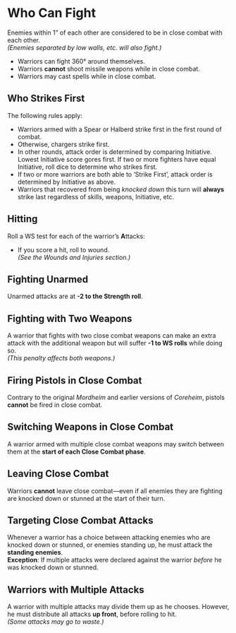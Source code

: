 # Who Can Fight
Enemies within 1” of each other are considered to be in close combat with each other.  
_(Enemies separated by low walls, etc. will also fight.)_
- Warriors can fight 360° around themselves.
- Warriors **cannot** shoot missile weapons while in close combat.
- Warriors may cast spells while in close combat.
## Who Strikes First
The following rules apply:
- Warriors armed with a Spear or Halberd strike first in the first round of combat.
- Otherwise, chargers strike first.
- In other rounds, attack order is determined by comparing Initiative. Lowest Initiative score gores first. If two or more fighters have equal Initiative, roll dice to determine who strikes first.
- If two or more warriors are both able to ‘Strike First’, attack order is determined by Initiative as above.
- Warriors that recovered from being _knocked down_ this turn will **always** strike last regardless of skills, weapons, Initiative, etc.
## Hitting
Roll a WS test for each of the warrior’s **A**ttacks:
- If you score a hit, roll to wound.  
  _(See the Wounds and Injuries section.)_
## Fighting Unarmed
Unarmed attacks are at **-2 to the Strength roll**.
## Fighting with Two Weapons
A warrior that fights with two close combat weapons can make an extra attack with the additional weapon but will suffer **-1 to WS rolls** while doing so.  
_(This penalty affects both weapons.)_
## Firing Pistols in Close Combat
Contrary to the original _Mordheim_ and earlier versions of _Coreheim_, pistols **cannot** be fired in close combat.
## Switching Weapons in Close Combat
A warrior armed with multiple close combat weapons may switch between them at the **start of each Close Combat phase**.
## Leaving Close Combat

Warriors **cannot** leave close combat—even if all enemies they are fighting are knocked down or stunned at the start of their turn.
## Targeting Close Combat Attacks
Whenever a warrior has a choice between attacking enemies who are knocked down or stunned, or enemies standing up, he must attack the **standing enemies**.  
**Exception**: If multiple attacks were declared against the warrior _before_ he was knocked down or stunned.
## Warriors with Multiple Attacks
A warrior with multiple attacks may divide them up as he chooses. However, he must distribute all attacks **up front**, before rolling to hit.  
_(Some attacks may go to waste.)_